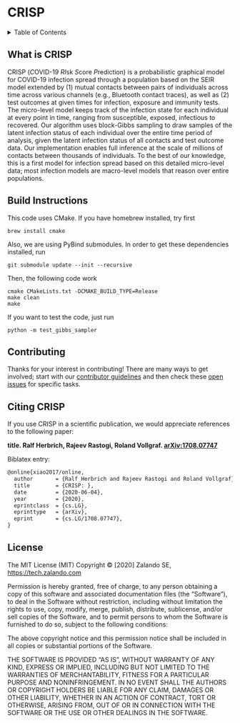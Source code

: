 # CRISP

<details><summary>Table of Contents</summary><p>

* [What is CRISP](#what-is-CRISP)
* [Build Instructions](#build-instructions)
* [Contributing](#contributing)
* [Citing CRISP](#citing-CRISP)
* [License](#license)
</p></details><p></p>


## What is CRISP

CRISP (*C*OVID-19 *RI*sk *S*core *P*rediction) is a probabilistic graphical model for COVID-19 infection spread through a population based on the SEIR model extended by (1) mutual contacts between pairs of individuals across time across various channels (e.g., Bluetooth contact traces), as well as (2) test outcomes at given times for infection, exposure and immunity tests. The micro-level model keeps track of the infection state for each individual at every point in time, ranging from susceptible, exposed, infectious to recovered. Our algorithm uses block-Gibbs sampling to draw samples of the latent infection status of each individual over the entire time period of analysis, given the latent infection status of all contacts and test outcome data. Our implementation enables full inference at the scale of millions of contacts between thousands of individuals. To the best of our knowledge, this is a first model for infection spread based on this detailed micro-level data; most infection models are macro-level models that reason over entire populations.

## Build Instructions

This code uses CMake. If you have homebrew installed, try first

```brew install cmake```

Also, we are using PyBind submodules. In order to get these dependencies installed, run

```git submodule update --init --recursive```

Then, the following code work

```
cmake CMakeLists.txt -DCMAKE_BUILD_TYPE=Release
make clean
make
```

If you want to test the code, just run

```
python -m test_gibbs_sampler
```

## Contributing

Thanks for your interest in contributing! There are many ways to get involved; start with our [contributor guidelines](/CONTRIBUTING.md) and then check these [open issues](https://github.com/zalandoresearch/CRISP/issues) for specific tasks.

## Citing CRISP
If you use CRISP in a scientific publication, we would appreciate references to the following paper:

**title. Ralf Herbrich, Rajeev Rastogi, Roland Vollgraf. [arXiv:1708.07747](http://arxiv.org/abs/1708.07747)**

Biblatex entry:
```latex
@online{xiao2017/online,
  author       = {Ralf Herbrich and Rajeev Rastogi and Roland Vollgraf},
  title        = {CRISP: },
  date         = {2020-06-04},
  year         = {2020},
  eprintclass  = {cs.LG},
  eprinttype   = {arXiv},
  eprint       = {cs.LG/1708.07747},
}
```

## License

The MIT License (MIT) Copyright © [2020] Zalando SE, https://tech.zalando.com

Permission is hereby granted, free of charge, to any person obtaining a copy of this software and associated documentation files (the “Software”), to deal in the Software without restriction, including without limitation the rights to use, copy, modify, merge, publish, distribute, sublicense, and/or sell copies of the Software, and to permit persons to whom the Software is furnished to do so, subject to the following conditions:

The above copyright notice and this permission notice shall be included in all copies or substantial portions of the Software.

THE SOFTWARE IS PROVIDED “AS IS”, WITHOUT WARRANTY OF ANY KIND, EXPRESS OR IMPLIED, INCLUDING BUT NOT LIMITED TO THE WARRANTIES OF MERCHANTABILITY, FITNESS FOR A PARTICULAR PURPOSE AND NONINFRINGEMENT. IN NO EVENT SHALL THE AUTHORS OR COPYRIGHT HOLDERS BE LIABLE FOR ANY CLAIM, DAMAGES OR OTHER LIABILITY, WHETHER IN AN ACTION OF CONTRACT, TORT OR OTHERWISE, ARISING FROM, OUT OF OR IN CONNECTION WITH THE SOFTWARE OR THE USE OR OTHER DEALINGS IN THE SOFTWARE.
